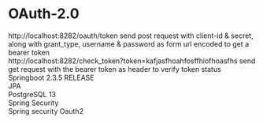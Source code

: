 # OAuth-2.0
http://localhost:8282/oauth/token send post request with client-id & secret, along with grant_type, username & password as form url encoded to get a bearer token  
http://localhost:8282/check_token?token=kafjasfhoahfosffhiofhoasfhs send get request with the bearer token as header to verify token status  
Springboot 2.3.5 RELEASE  
JPA  
PostgreSQL 13  
Spring Security  
Spring security Oauth2  

